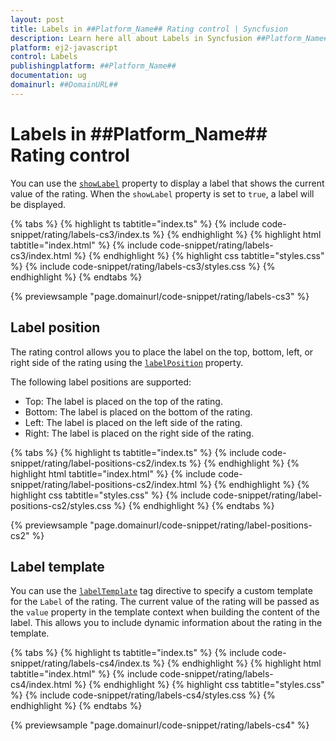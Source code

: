 ```yaml
---
layout: post
title: Labels in ##Platform_Name## Rating control | Syncfusion
description: Learn here all about Labels in Syncfusion ##Platform_Name## Rating control of Syncfusion Essential JS 2 and more.
platform: ej2-javascript
control: Labels 
publishingplatform: ##Platform_Name##
documentation: ug
domainurl: ##DomainURL##
---
```


# Labels in ##Platform_Name## Rating control

You can use the [`showLabel`](../api/rating/#showlabel) property to display a label that shows the current value of the rating. When the `showLabel` property is set to `true`, a label will be displayed.

{% tabs %}
{% highlight ts tabtitle="index.ts" %}
{% include code-snippet/rating/labels-cs3/index.ts %}
{% endhighlight %}
{% highlight html tabtitle="index.html" %}
{% include code-snippet/rating/labels-cs3/index.html %}
{% endhighlight %}
{% highlight css tabtitle="styles.css" %}
{% include code-snippet/rating/labels-cs3/styles.css %}
{% endhighlight %}
{% endtabs %}
          
{% previewsample "page.domainurl/code-snippet/rating/labels-cs3" %}

## Label position

The rating control allows you to place the label on the top, bottom, left, or right side of the rating using the [`labelPosition`](../api/rating/#labelposition) property.

The following label positions are supported:

* Top: The label is placed on the top of the rating.
* Bottom: The label is placed on the bottom of the rating.
* Left: The label is placed on the left side of the rating.
* Right: The label is placed on the right side of the rating.

{% tabs %}
{% highlight ts tabtitle="index.ts" %}
{% include code-snippet/rating/label-positions-cs2/index.ts %}
{% endhighlight %}
{% highlight html tabtitle="index.html" %}
{% include code-snippet/rating/label-positions-cs2/index.html %}
{% endhighlight %}
{% highlight css tabtitle="styles.css" %}
{% include code-snippet/rating/label-positions-cs2/styles.css %}
{% endhighlight %}
{% endtabs %}
          
{% previewsample "page.domainurl/code-snippet/rating/label-positions-cs2" %}

## Label template

You can use the [`labelTemplate`](../api/rating/#labeltemplate) tag directive to specify a custom template for the `Label` of the rating. The current value of the rating will be passed as the `value` property in the template context when building the content of the label. This allows you to include dynamic information about the rating in the template.

{% tabs %}
{% highlight ts tabtitle="index.ts" %}
{% include code-snippet/rating/labels-cs4/index.ts %}
{% endhighlight %}
{% highlight html tabtitle="index.html" %}
{% include code-snippet/rating/labels-cs4/index.html %}
{% endhighlight %}
{% highlight css tabtitle="styles.css" %}
{% include code-snippet/rating/labels-cs4/styles.css %}
{% endhighlight %}
{% endtabs %}
          
{% previewsample "page.domainurl/code-snippet/rating/labels-cs4" %}
